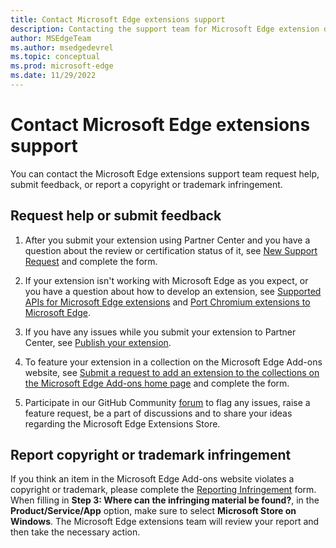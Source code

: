 ```yaml
---
title: Contact Microsoft Edge extensions support
description: Contacting the support team for Microsoft Edge extension development.
author: MSEdgeTeam
ms.author: msedgedevrel
ms.topic: conceptual
ms.prod: microsoft-edge
ms.date: 11/29/2022
---
```

# Contact Microsoft Edge extensions support

You can contact the Microsoft Edge extensions support team request help, submit feedback, or report a copyright or trademark infringement.

<!-- ====================================================================== -->
## Request help or submit feedback

1.  After you submit your extension using Partner Center and you have a question about the review or certification status of it, see [New Support Request](https://support.microsoft.com/supportrequestform/e7a381be-9c9a-fafb-ed76-262bc93fd9e4) and complete the form.

1.  If your extension isn't working with Microsoft Edge as you expect, or you have a question about how to develop an extension, see [Supported APIs for Microsoft Edge extensions](../developer-guide/api-support.md) and [Port Chromium extensions to Microsoft Edge](../developer-guide/port-chrome-extension.md).

1.  If you have any issues while you submit your extension to Partner Center, see [Publish your extension](publish-extension.md).

1.  To feature your extension in a collection on the Microsoft Edge Add-ons website, see [Submit a request to add an extension to the collections on the Microsoft Edge Add-ons home page](https://forms.office.com/Pages/ResponsePage.aspx?id=v4j5cvGGr0GRqy180BHbRw01UwyBfAxNna_1ZkP3X2VUN0lBSU1YMEU3VFY0VURRODEwSjgwU00yRy4u) and complete the form.

1.  Participate in our GitHub Community [forum](https://github.com/microsoft/MicrosoftEdge-Extensions/discussions) to flag any issues, raise a feature request, be a part of discussions and to share your ideas regarding the Microsoft Edge Extensions Store.


<!-- ====================================================================== -->
## Report copyright or trademark infringement

If you think an item in the Microsoft Edge Add-ons website violates a copyright or trademark, please complete the [Reporting Infringement](https://www.microsoft.com/en-us/concern/dmca) form. When filling in **Step 3: Where can the infringing material be found?**, in the **Product/Service/App** option, make sure to select **Microsoft Store on Windows**. The Microsoft Edge extensions team will review your report and then take the necessary action.